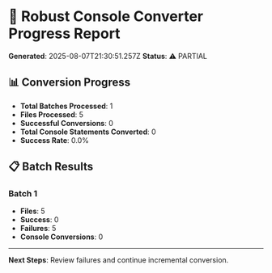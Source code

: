 # 🔧 Robust Console Converter Progress Report

**Generated**: 2025-08-07T21:30:51.257Z
**Status**: ⚠️  PARTIAL

## 📊 Conversion Progress

- **Total Batches Processed**: 1
- **Files Processed**: 5
- **Successful Conversions**: 0
- **Total Console Statements Converted**: 0
- **Success Rate**: 0.0%

## 📋 Batch Results


### Batch 1
- **Files**: 5
- **Success**: 0
- **Failures**: 5
- **Console Conversions**: 0


---
**Next Steps**: Review failures and continue incremental conversion.
